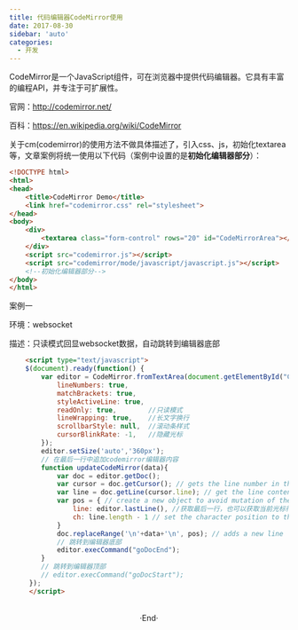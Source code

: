 ```yaml
---
title: 代码编辑器CodeMirror使用
date: 2017-08-30
sidebar: 'auto'
categories:
  - 开发
---
```


CodeMirror是一个JavaScript组件，可在浏览器中提供代码编辑器。它具有丰富的编程API，并专注于可扩展性。

官网：<http://codemirror.net/>

百科：<https://en.wikipedia.org/wiki/CodeMirror>

关于cm\(codemirror\)的使用方法不做具体描述了，引入css、js，初始化textarea等，文章案例将统一使用以下代码（案例中设置的是**初始化编辑器部分**）：

```html
<!DOCTYPE html>
<html>
<head>
	<title>CodeMirror Demo</title>
    <link href="codemirror.css" rel="stylesheet">
</head>
<body>
    <div>
        <textarea class="form-control" rows="20" id="CodeMirrorArea"></textarea>
    </div>
    <script src="codemirror.js"></script>
    <script src="codemirror/mode/javascript/javascript.js"></script>
    <!--初始化编辑器部分-->
</body>
</html>
```

案例一

环境：websocket

描述：只读模式回显websocket数据，自动跳转到编辑器底部

```html
    <script type="text/javascript">
    $(document).ready(function() {
        var editor = CodeMirror.fromTextArea(document.getElementById("CodeMirrorArea"), {
            lineNumbers: true,
            matchBrackets: true,
            styleActiveLine: true,
            readOnly: true,        //只读模式
            lineWrapping: true,    //长文字换行
            scrollbarStyle: null,  //滚动条样式
            cursorBlinkRate: -1,   //隐藏光标
        });
        editor.setSize('auto','360px');
        // 在最后一行中追加codemirror编辑器内容
        function updateCodeMirror(data){
            var doc = editor.getDoc();
            var cursor = doc.getCursor(); // gets the line number in the cursor position
            var line = doc.getLine(cursor.line); // get the line contents
            var pos = { // create a new object to avoid mutation of the original selection
                line: editor.lastLine(), //获取最后一行，也可以获取当前光标行：cursor.line
                ch: line.length - 1 // set the character position to the end of the line
            }
            doc.replaceRange('\n'+data+'\n', pos); // adds a new line
            // 跳转到编辑器底部
            editor.execCommand("goDocEnd");
        }
        // 跳转到编辑器顶部
        // editor.execCommand("goDocStart");
     });
     </script>
```
<br>

<center>  ·End·  </center>
